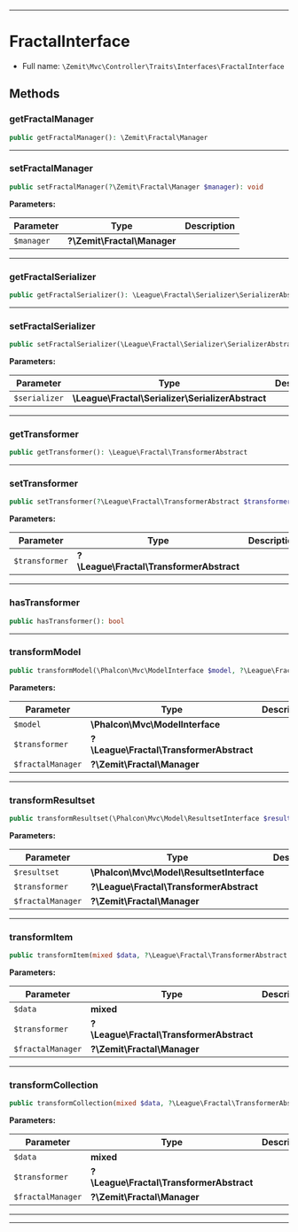 ***

# FractalInterface





* Full name: `\Zemit\Mvc\Controller\Traits\Interfaces\FractalInterface`



## Methods


### getFractalManager



```php
public getFractalManager(): \Zemit\Fractal\Manager
```












***

### setFractalManager



```php
public setFractalManager(?\Zemit\Fractal\Manager $manager): void
```








**Parameters:**

| Parameter | Type | Description |
|-----------|------|-------------|
| `$manager` | **?\Zemit\Fractal\Manager** |  |





***

### getFractalSerializer



```php
public getFractalSerializer(): \League\Fractal\Serializer\SerializerAbstract
```












***

### setFractalSerializer



```php
public setFractalSerializer(\League\Fractal\Serializer\SerializerAbstract $serializer): void
```








**Parameters:**

| Parameter | Type | Description |
|-----------|------|-------------|
| `$serializer` | **\League\Fractal\Serializer\SerializerAbstract** |  |





***

### getTransformer



```php
public getTransformer(): \League\Fractal\TransformerAbstract
```












***

### setTransformer



```php
public setTransformer(?\League\Fractal\TransformerAbstract $transformer = null): void
```








**Parameters:**

| Parameter | Type | Description |
|-----------|------|-------------|
| `$transformer` | **?\League\Fractal\TransformerAbstract** |  |





***

### hasTransformer



```php
public hasTransformer(): bool
```












***

### transformModel



```php
public transformModel(\Phalcon\Mvc\ModelInterface $model, ?\League\Fractal\TransformerAbstract $transformer = null, ?\Zemit\Fractal\Manager $fractalManager = null): ?array
```








**Parameters:**

| Parameter | Type | Description |
|-----------|------|-------------|
| `$model` | **\Phalcon\Mvc\ModelInterface** |  |
| `$transformer` | **?\League\Fractal\TransformerAbstract** |  |
| `$fractalManager` | **?\Zemit\Fractal\Manager** |  |





***

### transformResultset



```php
public transformResultset(\Phalcon\Mvc\Model\ResultsetInterface $resultset, ?\League\Fractal\TransformerAbstract $transformer = null, ?\Zemit\Fractal\Manager $fractalManager = null): ?array
```








**Parameters:**

| Parameter | Type | Description |
|-----------|------|-------------|
| `$resultset` | **\Phalcon\Mvc\Model\ResultsetInterface** |  |
| `$transformer` | **?\League\Fractal\TransformerAbstract** |  |
| `$fractalManager` | **?\Zemit\Fractal\Manager** |  |





***

### transformItem



```php
public transformItem(mixed $data, ?\League\Fractal\TransformerAbstract $transformer = null, ?\Zemit\Fractal\Manager $fractalManager = null): ?array
```








**Parameters:**

| Parameter | Type | Description |
|-----------|------|-------------|
| `$data` | **mixed** |  |
| `$transformer` | **?\League\Fractal\TransformerAbstract** |  |
| `$fractalManager` | **?\Zemit\Fractal\Manager** |  |





***

### transformCollection



```php
public transformCollection(mixed $data, ?\League\Fractal\TransformerAbstract $transformer = null, ?\Zemit\Fractal\Manager $fractalManager = null): ?array
```








**Parameters:**

| Parameter | Type | Description |
|-----------|------|-------------|
| `$data` | **mixed** |  |
| `$transformer` | **?\League\Fractal\TransformerAbstract** |  |
| `$fractalManager` | **?\Zemit\Fractal\Manager** |  |





***


***
